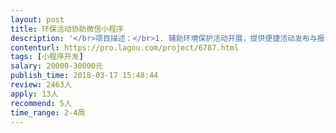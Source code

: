 ```yaml
---                
layout: post       
title: 环保活动协助微信小程序           
description: '</br>项目描述：</br>1.	辅助环境保护活动开展，提供便捷活动发布与报名方式；</br>2.	为参与者提供可靠的数据记录方式；</br>3.	环保活动数据结果可视化呈现。</br>主要功能点：</br>小程序用户端</br>（1）浏览环保活动信息与报名</br>（2）记录参与者产生的环境数据（包括参与者的位置信息、图片、文字描述）</br>（3）根据参与者的数据生成电子活动证明</br>（4）部分汇总数据的可视化呈现</br>（5）首页轮播Banner</br>后台端-合作机构使用</br>（1）	填写表单注册、申领工具包</br>（2）	活动信息编辑与发布</br>（3）	报名信息收集</br>（4）	上传活动数据</br>（5）	获取小程序用户端获得的参与者产生的数据</br>后台端-本机构使用</br>（1）审核机构申请信息</br>（2）获取机构申领工具包信息</br>（3）获取机构上传的环境数据</br> (4) 获取普通参与者活动产生的数据</br>其他：产生的数据需要被外部网站调用</br></br>可参考产品：</br>http://www.huodongxing.com/</br>http://datacenter.mep.gov.cn/websjzx/thsreport/queryWaterplace.vm?WATERPLACE=%E6%94%80%E6%9E%9D%E8%8A%B1%E9%BE%99%E6%B4%9E&YEAR=2018&WISSUE=9</br>小程序：微河长</br></br>人员要求：</br>1.	广州的公司或个人，需到公司面谈细节；</br>2.	精通NodeJS或PHP 熟悉JQuery、Javascript、Maven、Redis等技术</br>3.	良好沟通能力和契约精神</br>'     
contenturl: https://pro.lagou.com/project/6787.html      
tags: [小程序开发]            
salary: 20000-30000元          
publish_time: 2018-03-17 15:48:44         
review: 2463人                   
apply: 13人                   
recommend: 5人                   
time_range: 2-4周              
---                 
```

